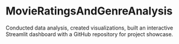 # MovieRatingsAndGenreAnalysis
Conducted data analysis, created visualizations, built an interactive Streamlit dashboard with a GitHub repository for project showcase.
